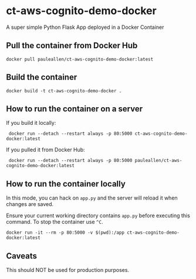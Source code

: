 # ct-aws-cognito-demo-docker

A super simple Python Flask App deployed in a Docker Container

## Pull the container from Docker Hub

```
docker pull pauleallen/ct-aws-cognito-demo-docker:latest
```

## Build the container

```
docker build -t ct-aws-cognito-demo-docker .
```

## How to run the container on a server

If you build it locally:
```
 docker run --detach --restart always -p 80:5000 ct-aws-cognito-demo-docker:latest
```

If you pulled it from Docker Hub:
```
 docker run --detach --restart always -p 80:5000 pauleallen/ct-aws-cognito-demo-docker:latest
```


## How to run the container locally

In this mode, you can hack on `app.py` and the server will reload it when changes are saved.

Ensure your current working directory contains `app.py` before executing this command. To stop the container use `^C`.

```
docker run -it --rm -p 80:5000 -v $(pwd):/app ct-aws-cognito-demo-docker:latest
```

## Caveats

This should NOT be used for production purposes.